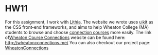 HW11
===

For this assignment, I work with [Lithia](https://github.com/lithiah). The website we wrote uses [uikit](http://getuikit.com/index.html) as the CSS front-end frameworks, and aims to help Wheaton College (MA) students to browse and choose [connection courses](http://wheatoncollege.edu/academics/the-wheaton-curriculum/connections/connections-list/) more easily. The link of[Wheaton Course Connections](http://wheatonconnections.me/) website can be found here: http://wheatonconnections.me/ You can also checkout our project page: [WheatonConnections](https://github.com/lithiah/WheatonConnections/tree/gh-pages)